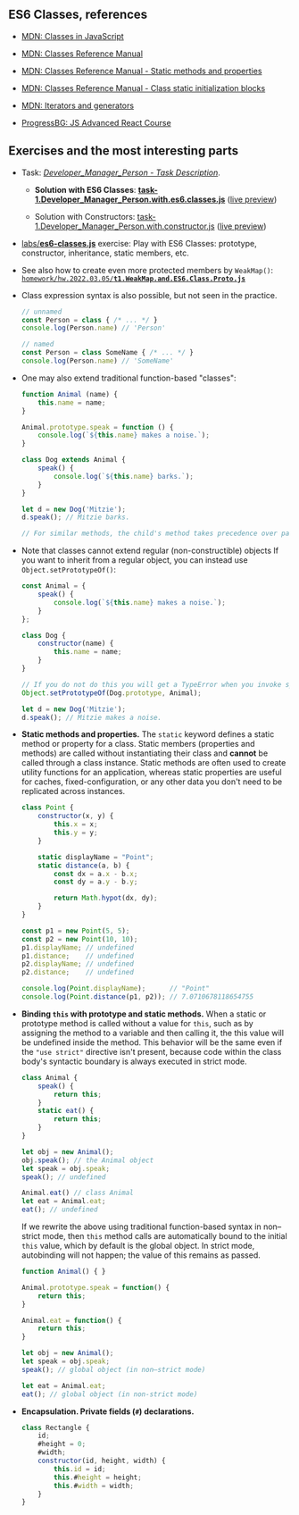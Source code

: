 ## ES6 Classes, references

* [MDN: Classes in JavaScript](https://developer.mozilla.org/en-US/docs/Learn/JavaScript/Objects/Classes_in_JavaScript)
  
* [MDN: Classes Reference Manual](https://developer.mozilla.org/en-US/docs/Web/JavaScript/Reference/Classes)

* [MDN: Classes Reference Manual - Static methods and properties](https://developer.mozilla.org/en-US/docs/Web/JavaScript/Reference/Classes#static_methods_and_properties)

* [MDN: Classes Reference Manual - Class static initialization blocks](https://developer.mozilla.org/en-US/docs/Web/JavaScript/Reference/Classes/Class_static_initialization_blocks)
  
* [MDN: Iterators and generators](https://developer.mozilla.org/en-US/docs/Web/JavaScript/Guide/Iterators_and_Generators)
  
  
* [ProgressBG: JS Advanced React Course](https://wwwcourses.github.io/ProgressBG-JS-Advanced-React-Slides/pages/themes/newES6syntax/newES6syntax.html#/22)
  

## Exercises and the most interesting parts

* Task: [*Developer_Manager_Person - Task Description*](https://wwwcourses.github.io/ProgressBG-JS-Advanced-React-Slides/pages/themes/prototypalInheritance/prototypalInheritance.html#/DeveloperManagerPersonTaskDescription).


  * **Solution with ES6 Classes**: [**task-1.Developer_Manager_Person.with.es6.classes.js**](../../homework/hw.2022.03.13/task-1.Developer_Manager_Person.with.es6.classes.js) ([live preview](https://metalevel-tech.github.io/js_homework/homework/hw.2022.03.13/task-1.Developer_Manager_Person.with.es6.classes.html))

  * Solution with Constructors: [task-1.Developer_Manager_Person.with.constructor.js](../../homework/hw.2022.03.13/task-1.Developer_Manager_Person.with.constructor.js) ([live preview](https://metalevel-tech.github.io/js_homework/homework/hw.2022.03.13/task-1.Developer_Manager_Person.with.constructor.html))

* [labs/**es6-classes.js**](../../labs/es6-classes.js) exercise: Play with ES6 Classes: prototype, constructor, inheritance, static members, etc.

* See also how to create even more protected members by `WeakMap()`: [`homework/hw.2022.03.05/`](../../homework/hw.2022.03.05)[**`t1.WeakMap.and.ES6.Class.Proto.js`**](../../homework/hw.2022.03.05/t1.WeakMap.and.ES6.Class.Proto.js)

* Class expression syntax is also possible, but not seen in the practice.

    ```js
    // unnamed
    const Person = class { /* ... */ }
    console.log(Person.name) // 'Person'

    // named
    const Person = class SomeName { /* ... */ }
    console.log(Person.name) // 'SomeName'
    ```

* One may also extend traditional function-based "classes":

    ```js
    function Animal (name) {
        this.name = name;
    }

    Animal.prototype.speak = function () {
        console.log(`${this.name} makes a noise.`);
    }

    class Dog extends Animal {
        speak() {
            console.log(`${this.name} barks.`);
        }
    }

    let d = new Dog('Mitzie');
    d.speak(); // Mitzie barks.

    // For similar methods, the child's method takes precedence over parent's method
    ```

* Note that classes cannot extend regular (non-constructible) objects If you want to inherit from a regular object, you can instead use `Object.setPrototypeOf()`:

    ```js
    const Animal = {
        speak() {
            console.log(`${this.name} makes a noise.`);
        }
    };

    class Dog {
        constructor(name) {
            this.name = name;
        }
    }

    // If you do not do this you will get a TypeError when you invoke speak
    Object.setPrototypeOf(Dog.prototype, Animal);

    let d = new Dog('Mitzie');
    d.speak(); // Mitzie makes a noise.

    ```
* **Static methods and properties.** The `static` keyword defines a static method or property for a class. Static members (properties and methods) are called without instantiating their class and **cannot** be called through a class instance. Static methods are often used to create utility functions for an application, whereas static properties are useful for caches, fixed-configuration, or any other data you don't need to be replicated across instances.

    ```js
    class Point {
        constructor(x, y) {
            this.x = x;
            this.y = y;
        }

        static displayName = "Point";
        static distance(a, b) {
            const dx = a.x - b.x;
            const dy = a.y - b.y;

            return Math.hypot(dx, dy);
        }
    }

    const p1 = new Point(5, 5);
    const p2 = new Point(10, 10);
    p1.displayName; // undefined
    p1.distance;    // undefined
    p2.displayName; // undefined
    p2.distance;    // undefined

    console.log(Point.displayName);      // "Point"
    console.log(Point.distance(p1, p2)); // 7.0710678118654755
    ```

* **Binding `this` with prototype and static methods.** When a static or prototype method is called without a value for `this`, such as by assigning the method to a variable and then calling it, the this value will be undefined inside the method. This behavior will be the same even if the `"use strict"` directive isn't present, because code within the class body's syntactic boundary is always executed in strict mode.

    ```js
    class Animal {
        speak() {
            return this;
        }
        static eat() {
            return this;
        }
    }

    let obj = new Animal();
    obj.speak(); // the Animal object
    let speak = obj.speak;
    speak(); // undefined

    Animal.eat() // class Animal
    let eat = Animal.eat;
    eat(); // undefined
    ```

    If we rewrite the above using traditional function-based syntax in non–strict mode, then `this` method calls are automatically bound to the initial `this` value, which by default is the global object. In strict mode, autobinding will not happen; the value of this remains as passed.

    ```js
    function Animal() { }

    Animal.prototype.speak = function() {
        return this;
    }

    Animal.eat = function() {
        return this;
    }

    let obj = new Animal();
    let speak = obj.speak;
    speak(); // global object (in non–strict mode)

    let eat = Animal.eat;
    eat(); // global object (in non-strict mode)
    ```

* **Encapsulation. Private fields (`#`) declarations.**

    ```js
    class Rectangle {
        id;
        #height = 0;
        #width;
        constructor(id, height, width) {
            this.id = id;
            this.#height = height;
            this.#width = width;
        }
    }
    ```
